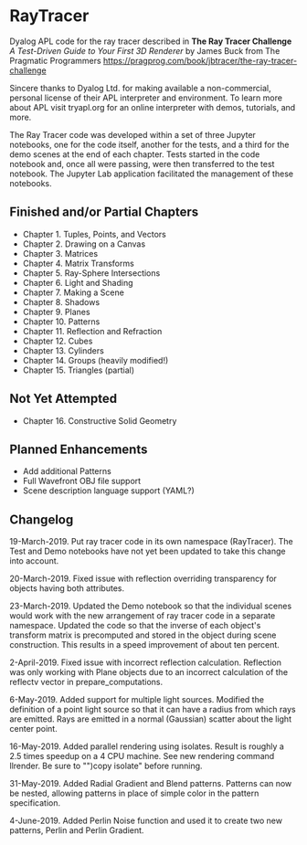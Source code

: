 # RayTracer
Dyalog APL code for the ray tracer described in
**The Ray Tracer Challenge**
*A Test-Driven Guide to Your First 3D Renderer*
by James Buck
from The Pragmatic Programmers
https://pragprog.com/book/jbtracer/the-ray-tracer-challenge

Sincere thanks to Dyalog Ltd. for making available a non-commercial,
personal license of their APL interpreter and environment. To learn more
about APL visit tryapl.org for an online interpreter with demos, tutorials,
and more.

The Ray Tracer code was developed within a set of three Jupyter notebooks,
one for the code itself, another for the tests, and a third for the demo
scenes at the end of each chapter. Tests started in the code notebook and,
once all were passing, were then transferred to the test notebook. The
Jupyter Lab application facilitated the management of these notebooks.

## Finished and/or Partial Chapters
+ Chapter  1. Tuples, Points, and Vectors
+ Chapter  2. Drawing on a Canvas
+ Chapter  3. Matrices
+ Chapter  4. Matrix Transforms
+ Chapter  5. Ray-Sphere Intersections
+ Chapter  6. Light and Shading
+ Chapter  7. Making a Scene
+ Chapter  8. Shadows
+ Chapter  9. Planes
+ Chapter 10. Patterns
+ Chapter 11. Reflection and Refraction
+ Chapter 12. Cubes
+ Chapter 13. Cylinders
+ Chapter 14. Groups (heavily modified!)
+ Chapter 15. Triangles (partial)

## Not Yet Attempted
+ Chapter 16. Constructive Solid Geometry

## Planned Enhancements
+ Add additional Patterns
+ Full Wavefront OBJ file support
+ Scene description language support (YAML?)

## Changelog
19-March-2019. Put ray tracer code in its own namespace (RayTracer).
The Test and Demo notebooks have not yet been updated to take this
change into account.

20-March-2019. Fixed issue with reflection overriding transparency
for objects having both attributes.

23-March-2019. Updated the Demo notebook so that the individual
scenes would work with the new arrangement of ray tracer code in
a separate namespace. Updated the code so that the inverse of each
object's transform matrix is precomputed and stored in the object
during scene construction. This results in a speed improvement of
about ten percent.

2-April-2019. Fixed issue with incorrect reflection calculation.
Reflection was only working with Plane objects due to an incorrect
calculation of the reflectv vector in prepare_computations.

6-May-2019. Added support for multiple light sources. Modified the
definition of a point light source so that it can have a radius
from which rays are emitted. Rays are emitted in a normal (Gaussian)
scatter about the light center point.

16-May-2019. Added parallel rendering using isolates. Result is
roughly a 2.5 times speedup on a 4 CPU machine. See new rendering
command llrender. Be sure to "")copy isolate" before running.

31-May-2019. Added Radial Gradient and Blend patterns. Patterns can
now be nested, allowing patterns in place of simple color in the
pattern specification.

4-June-2019. Added Perlin Noise function and used it to create two
new patterns, Perlin and Perlin Gradient.